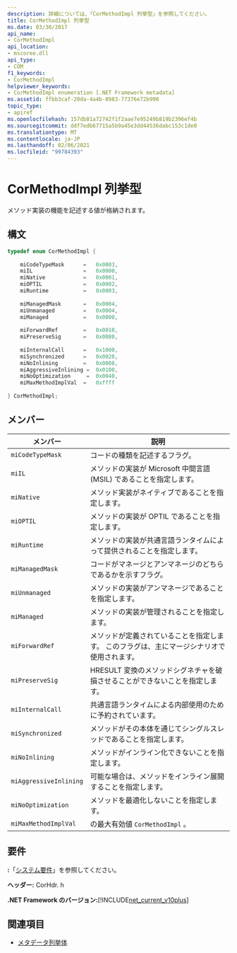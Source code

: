 ```yaml
---
description: 詳細については、「CorMethodImpl 列挙型」を参照してください。
title: CorMethodImpl 列挙型
ms.date: 03/30/2017
api_name:
- CorMethodImpl
api_location:
- mscoree.dll
api_type:
- COM
f1_keywords:
- CorMethodImpl
helpviewer_keywords:
- CorMethodImpl enumeration [.NET Framework metadata]
ms.assetid: ffbb3caf-20da-4a4b-8983-77376e72b990
topic_type:
- apiref
ms.openlocfilehash: 157db81a72742f1f2aae7e95249b819b2396ef4b
ms.sourcegitcommit: ddf7edb67715a5b9a45e3dd44536dabc153c1de0
ms.translationtype: MT
ms.contentlocale: ja-JP
ms.lasthandoff: 02/06/2021
ms.locfileid: "99784393"
---
```

# <a name="cormethodimpl-enumeration"></a>CorMethodImpl 列挙型

メソッド実装の機能を記述する値が格納されます。  
  
## <a name="syntax"></a>構文  
  
```cpp  
typedef enum CorMethodImpl {  
  
    miCodeTypeMask      =   0x0003,  
    miIL                =   0x0000,  
    miNative            =   0x0001,  
    miOPTIL             =   0x0002,  
    miRuntime           =   0x0003,  
  
    miManagedMask       =   0x0004,  
    miUnmanaged         =   0x0004,  
    miManaged           =   0x0000,  
  
    miForwardRef        =   0x0010,  
    miPreserveSig       =   0x0080,  
  
    miInternalCall      =   0x1000,  
    miSynchronized      =   0x0020,  
    miNoInlining        =   0x0008,  
    miAggressiveInlining =  0x0100,  
    miNoOptimization     =  0x0040,  
    miMaxMethodImplVal  =   0xffff  
  
} CorMethodImpl;  
```  
  
## <a name="members"></a>メンバー  
  
|メンバー|説明|  
|------------|-----------------|  
|`miCodeTypeMask`|コードの種類を記述するフラグ。|  
|`miIL`|メソッドの実装が Microsoft 中間言語 (MSIL) であることを指定します。|  
|`miNative`|メソッド実装がネイティブであることを指定します。|  
|`miOPTIL`|メソッドの実装が OPTIL であることを指定します。|  
|`miRuntime`|メソッドの実装が共通言語ランタイムによって提供されることを指定します。|  
|`miManagedMask`|コードがマネージとアンマネージのどちらであるかを示すフラグ。|  
|`miUnmanaged`|メソッドの実装がアンマネージであることを指定します。|  
|`miManaged`|メソッドの実装が管理されることを指定します。|  
|`miForwardRef`|メソッドが定義されていることを指定します。 このフラグは、主にマージシナリオで使用されます。|  
|`miPreserveSig`|HRESULT 変換のメソッドシグネチャを破損させることができないことを指定します。|  
|`miInternalCall`|共通言語ランタイムによる内部使用のために予約されています。|  
|`miSynchronized`|メソッドがその本体を通じてシングルスレッドであることを指定します。|  
|`miNoInlining`|メソッドがインライン化できないことを指定します。|  
|`miAggressiveInlining`|可能な場合は、メソッドをインライン展開することを指定します。|  
|`miNoOptimization`|メソッドを最適化しないことを指定します。|  
|`miMaxMethodImplVal`|の最大有効値 `CorMethodImpl` 。|  
  
## <a name="requirements"></a>要件  

 **:**「[システム要件](../../get-started/system-requirements.md)」を参照してください。  
  
 **ヘッダー:** CorHdr. h  
  
 **.NET Framework のバージョン:**[!INCLUDE[net_current_v10plus](../../../../includes/net-current-v10plus-md.md)]  
  
## <a name="see-also"></a>関連項目

- [メタデータ列挙体](metadata-enumerations.md)
